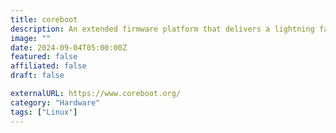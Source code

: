 ```yaml
---
title: coreboot
description: An extended firmware platform that delivers a lightning fast and secure boot experience on modern computers and embedded systems.
image: ""
date: 2024-09-04T05:00:00Z
featured: false
affiliated: false
draft: false

externalURL: https://www.coreboot.org/
category: "Hardware"
tags: ["Linux"]
---
```

